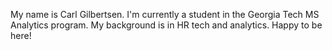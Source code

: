 My name is Carl Gilbertsen. I'm currently a student in the Georgia Tech MS Analytics program. My background is in HR tech and analytics. Happy to be here!
